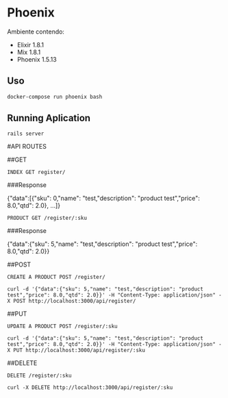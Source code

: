 # Phoenix

Ambiente contendo:
- Elixir 1.8.1
- Mix 1.8.1
- Phoenix 1.5.13

## Uso

```bash
docker-compose run phoenix bash
```
## Running Aplication
```
rails server
```

#API ROUTES

##GET

`INDEX GET register/`

###Response

{"data":[{"sku": 0,"name": "test,"description": "product test","price": 8.0,"qtd": 2.0}, ...]}
	
`PRODUCT GET /register/:sku`

###Response
	
{"data":{"sku": 5,"name": "test,"description": "product test","price": 8.0,"qtd": 2.0}}
		  
##POST  

`CREATE A PRODUCT POST /register/`
```
curl -d '{"data":{"sku": 5,"name": "test,"description": "product test","price": 8.0,"qtd": 2.0}}' -H "Content-Type: application/json" -X POST http://localhost:3000/api/register/
```
    	
##PUT

`UPDATE A PRODUCT POST /register/:sku`
```
curl -d '{"data":{"sku": 5,"name": "test,"description": "product test","price": 8.0,"qtd": 2.0}}' -H "Content-Type: application/json" -X PUT http://localhost:3000/api/register/:sku
```
	    
##DELETE

`DELETE /register/:sku`
```
curl -X DELETE http://localhost:3000/api/register/:sku
```


	
